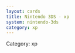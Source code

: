 ```yaml
---
layout: cards
title: Nintendo 3DS - xp
system: nintendo-3ds
category: xp
---
```

<div class="alert alert-secondary mb-4"><span class="i18n innerHTML-category">Category: </span><span class="i18n innerHTML-cat-xp">xp</span></div>
